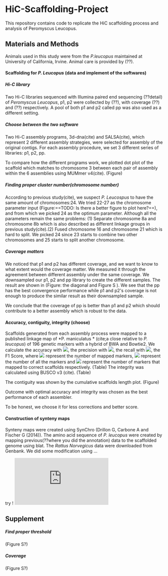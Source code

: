 # HiC-Scaffolding-Project
This repository contains code to replicate the HiC scaffolding process and analysis of Peromyscus Leucopus.

## Materials and Methods
Animals used in this study were from the *P.leucopus* maintained at University of California, Irvine. Animal care is provided by (??).

#### Scaffolding for *P. Leucopus* (data and implement of the softwares)
##### Hi-C library
Two Hi-C libraries sequenced with Illumina paired end sequencing (??detail) of *Peromyscus Leucopus*, p1, p2 were collected by (??), with coverage (??) and (??) respectively. A pool of both p1 and p2 called pp was also used as a different setting. 

##### Choose between the two software
Two Hi-C assembly programs, 3d-dna(cite) and SALSA(cite), which represent 2 different assembly strategies, were selected for assembly of the original contigs. For each assembly procedure, we set 3 different series of libraries: p1, p2, pp.

To compare how the different programs work, we plotted dot plot of the scaffold which matches to chromosome 3 between each pair of assembly within the 6 assemblies using MUMmer v4(cite). (Figure)


##### Finding proper cluster number(chromosome number)
According to previous study(cite), we suspect *P. Leucospus* to have the same amount of chromosomes:24. We tried 22-27 as the chromosome parameter input (Figure:==TODO: Is there a better figure to plot here?==), and from which we picked 24 as the optimum parameter. Although all the parameters remain the same problems: (1) Separate chromosome 8a and chromosome 8b which is also described as different linkage groups in previous study(cite).(2) Fused chromosome 16 and chromosome 21 which is hard to split. We picked 24 since 23 starts to combine two other chromosomes and 25 starts to split another chromosome. 

##### Coverage matters
We noticed that p1 and p2 has different coverage, and we want to know to what extent would the coverage matter. We measured it through the agreement between different assembly under the same coverage. We downsampled our p1, p2 and pp library to create the different samples. The result are shown in (Figure: the diagonal and Figure S ). We see that the pp has the best convergence performance while p1 and p2's coverage is not enough to produce the similar result as their downsampled sample.

We conclude that the coverage of pp is better than p1 and p2 which should contribute to a better assembly which is robust to the data.

#### Accuracy, contiguity, integrity (choose)
Scaffolds generated from each assembly process were mapped to a published linkage map of *P. maniculatus * (cite;a close relative to *P. leucopus*) of 196 genetic markers with a hybrid of BWA and Bowtie2. We calculate the accuracy with ![](http://chart.googleapis.com/chart?cht=tx&chl=\Large%20A=\frac{N_M}{N_A}), the  precision with ![](http://chart.googleapis.com/chart?cht=tx&chl=\Large%20P=\frac{N_C}{N_M}), the recall with ![](http://chart.googleapis.com/chart?cht=tx&chl=\Large%20R=\frac{N_C}{N_A}), the F1 Score, where ![](http://chart.googleapis.com/chart?cht=tx&chl=\Large%20N_M) represent the number of mapped markers, ![](http://chart.googleapis.com/chart?cht=tx&chl=\Large%20N_A) represent the number of all the markers and ![](http://chart.googleapis.com/chart?cht=tx&chl=\Large%20N_C) represent the number of markers that mapped to correct scaffolds respectively. (Table)
The integrity was calculated using BUSCO v3 (cite). (Table)

The contiguity was shown by the cumulative scaffolds length plot. (Figure)

Outcome with optimal accuracy and integrity was chosen as the best performance of each assembler.

To be honest, we choose it for less corrections and better score.

#### Construction of synteny maps
Synteny maps were created using SynChro (Drillon G, Carbone A and Fischer G (2014)). The amino acid sequence of *P. leucopus* were created by mapping previous(??where you did the annotation) data to the scaffolded genome using blat. The *Rattus Norvegicus* data were downloaded from Genbank. We did some modification using ...

[](./SyntenyBlocks.pdf)
[](https://github.com/daisyme/HiC-Scaffolding-Project/blob/master/SyntenyBlocks.pdf)
[](https://raw.githubusercontent.com/daisyme/HiC-Scaffolding-Project/master/SyntenyBlocks.pdf)

try !
![](https://raw.githubusercontent.com/daisyme/HiC-Scaffolding-Project/master/SyntenyBlocks.pdf)
## Supplement
##### Find proper threshold
(Figure S?)

##### Coverage
(Figure S?)

